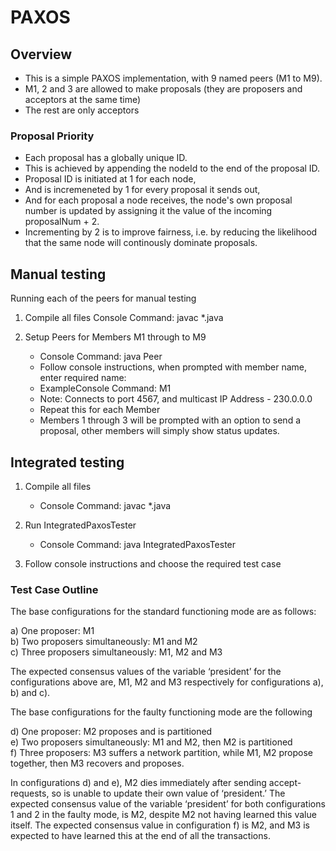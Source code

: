 # PAXOS

## Overview

 - This is a simple PAXOS implementation, with 9 named peers (M1 to M9).
 - M1, 2 and 3 are allowed to make proposals (they are proposers and acceptors at the same time)
 - The rest are only acceptors

### Proposal Priority

 - Each proposal has a globally unique ID.
 - This is achieved by appending the nodeId to the end of the proposal ID.
 - Proposal ID is initiated at 1 for each node,
 - And is incremeneted by 1 for every proposal it sends out,
 - And for each proposal a node receives, the node's own proposal number is updated by assigning it the value of the incoming proposalNum + 2.
 - Incrementing by 2 is to improve fairness, i.e. by reducing the likelihood that the same node will continously dominate proposals.

       
## Manual testing

Running each of the peers for manual testing
1. Compile all files
    Console Command: javac *.java

2. Setup Peers for Members M1 through to M9 
    - Console Command: java Peer 
    - Follow console instructions, when prompted with member name, enter required name:
    - ExampleConsole Command: M1
    - Note: Connects to port 4567, and multicast IP Address - 230.0.0.0
    - Repeat this for each Member
    - Members 1 through 3 will be prompted with an option to send a proposal, 
        other members will simply show status updates.

## Integrated testing

1. Compile all files
   - Console Command: javac *.java

2. Run IntegratedPaxosTester
   - Console Command: java IntegratedPaxosTester

3. Follow console instructions and choose the required test case

### Test Case Outline  

The base configurations for the standard functioning mode are as follows:  

a) One proposer: M1  
b) Two proposers simultaneously: M1 and M2  
c) Three proposers simultaneously: M1, M2 and M3  

The expected consensus values of the variable ‘president’ for the configurations above are, M1, M2 and M3 respectively for configurations a), b) and c).  

The base configurations for the faulty functioning mode are the following  

d) One proposer: M2 proposes and is partitioned  
e) Two proposers simultaneously: M1 and M2, then M2 is partitioned  
f) Three proposers: M3 suffers a network partition, while M1, M2 propose together, then M3 recovers and proposes.   

In configurations d) and e), M2 dies immediately after sending accept-requests, so is unable to update their own value of ‘president.’ The expected consensus value of the variable ‘president’ for both configurations 1 and 2 in the faulty mode, is M2, despite M2 not having learned this value itself. The expected consensus value in configuration f) is M2, and M3 is expected to have learned this at the end of all the transactions.  
